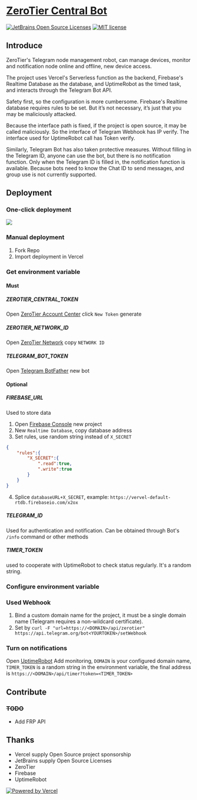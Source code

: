 # [ZeroTier Central Bot](https://github.com/X2OX/zerotier-central-bot)

[![JetBrains Open Source Licenses](https://img.shields.io/badge/-JetBrains%20Open%20Source%20License-000?style=flat-square&logo=JetBrains&logoColor=fff&labelColor=000)](https://www.jetbrains.com/?from=blackdatura)
[![MIT license](https://img.shields.io/badge/license-MIT-brightgreen.svg)](https://opensource.org/licenses/MIT)

## Introduce
ZeroTier's Telegram node management robot, can manage devices, monitor and notification node online and offline,
new device access.

The project uses Vercel's Serverless function as the backend, Firebase's Realtime Database as the database, 
and UptimeRobot as the timed task, and interacts through the Telegram Bot API.

Safety first, so the configuration is more cumbersome. Firebase's Realtime database requires rules to be set. 
But it’s not necessary, it’s just that you may be maliciously attacked.

Because the interface path is fixed, if the project is open source, it may be called maliciously. 
So the interface of Telegram Webhook has IP verify. The interface used for UptimeRobot call has Token verify.

Similarly, Telegram Bot has also taken protective measures. Without filling in the Telegram ID, anyone can use the bot, 
but there is no notification function. Only when the Telegram ID is filled in, the notification function is available. 
Because bots need to know the Chat ID to send messages, and group use is not currently supported.

## Deployment
### One-click deployment
[![](https://vercel.com/button)](https://vercel.com/new/project?template=https://github.com/X2OX/zerotier-central-bot&utm_source=x2ox&utm_campaign=oss)

### Manual deployment
1. Fork Repo
2. Import deployment in Vercel

### Get environment variable
#### Must
##### ZEROTIER_CENTRAL_TOKEN
Open [ZeroTier Account Center](https://my.zerotier.com/account)  click `New Token` generate

##### ZEROTIER_NETWORK_ID
Open [ZeroTier Network](https://my.zerotier.com/network) copy `NETWORK ID`

##### TELEGRAM_BOT_TOKEN
Open [Telegram BotFather](https://t.me/BotFather?start=x2ox) new bot

#### Optional
##### FIREBASE_URL
Used to store data
1. Open [Firebase Console](https://console.firebase.google.com/?x2ox) new project
2. New `Realtime Database`, copy database address
3. Set rules, use random string instead of `X_SECRET`
```json
{
    "rules":{
        "X_SECRET":{
            ".read":true,
            ".write":true
        }
    }
}
```
4. Splice `databaseURL+X_SECRET`, example: `https://vervel-default-rtdb.firebaseio.com/x2ox`

##### TELEGRAM_ID
Used for authentication and notification. 
Can be obtained through Bot's `/info` command or other methods

##### TIMER_TOKEN
used to cooperate with UptimeRobot to check status regularly. It's a random string.

### Configure environment variable

### Used Webhook
1. Bind a custom domain name for the project, it must be a single domain name (Telegram requires a non-wildcard certificate).
2. Set by `curl -F "url=https://<DOMAIN>/api/zerotier" https://api.telegram.org/bot<YOURTOKEN>/setWebhook`

### Turn on notifications
Open [UptimeRobot](https://uptimerobot.com/) Add monitoring, `DOMAIN` is your configured domain name, 
`TIMER_TOKEN` is a random string in the environment variable, the final address is `https://<DOMAIN>/api/timer?token=<TIMER_TOKEN>`

## Contribute
### ~~TODO~~
- Add FRP API

## Thanks
- Vercel supply Open Source project sponsorship
- JetBrains supply Open Source Licenses
- ZeroTier
- Firebase
- UptimeRobot

[![Powered by Vercel](https://hitokoto.x2ox.com/powered-by-vercel.svg)](https://vercel.com?utm_source=x2ox&utm_campaign=oss)
